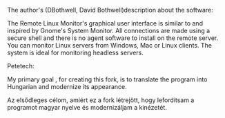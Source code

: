 The author's (DBothwell, David Bothwell)description about the software:

The Remote Linux Monitor's graphical user interface is similar to and inspired by Gnome's System Monitor. 
All connections are made using a secure shell and there is no agent software to install on the remote server. 
You can monitor Linux servers from Windows, Mac or Linux clients. 
The system is ideal for monitoring headless servers.


Petetech:

My primary goal , for creating this fork, is to translate the program into Hungarian and modernize its appearance.

Az elsődleges célom, amiért ez a fork létrejött, hogy lefordítsam a programot magyar nyelve és modernizáljam a kinézetét.

